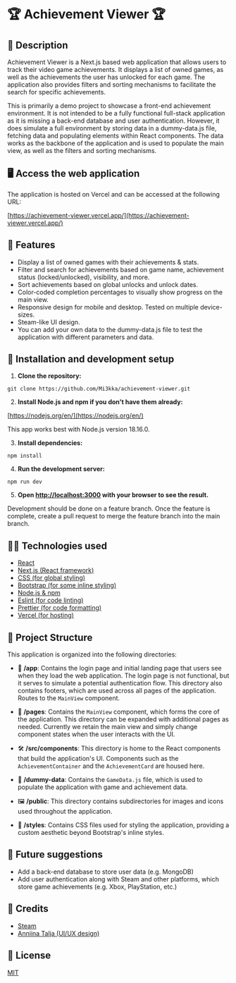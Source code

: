 # 🏆 Achievement Viewer 🏆

## 📕 Description

Achievement Viewer is a Next.js based web application that allows users to track their video game achievements. It displays a list of owned games, as well as the achievements the user has unlocked for each game. The application also provides filters and sorting mechanisms to facilitate the search for specific achievements.

This is primarily a demo project to showcase a front-end achievement environment. It is not intended to be a fully functional full-stack application as it is missing a back-end database and user authentication. However, it does simulate a full environment by storing data in a dummy-data.js file, fetching data and populating elements within React components. The data works as the backbone of the application and is used to populate the main view, as well as the filters and sorting mechanisms.

## 🖥️ Access the web application

The application is hosted on Vercel and can be accessed at the following URL:

[https://achievement-viewer.vercel.app/](https://achievement-viewer.vercel.app/)

## 📑 Features

- Display a list of owned games with their achievements & stats.
- Filter and search for achievements based on game name, achievement status (locked/unlocked), visibility, and more.
- Sort achievements based on global unlocks and unlock dates.
- Color-coded completion percentages to visually show progress on the main view.
- Responsive design for mobile and desktop. Tested on multiple device-sizes.
- Steam-like UI design.
- You can add your own data to the dummy-data.js file to test the application with different parameters and data.
##

## 🧰 Installation and development setup

1. **Clone the repository:**

```git clone https://github.com/Mi3kka/achievement-viewer.git```

2. **Install Node.js and npm if you don't have them already:**

[https://nodejs.org/en/](https://nodejs.org/en/)

This app works best with Node.js version 18.16.0.

3. **Install dependencies:**

```npm install```

4. **Run the development server:**

```npm run dev```

5. **Open [http://localhost:3000](http://localhost:3000) with your browser to see the result.**

Development should be done on a feature branch. Once the feature is complete, create a pull request to merge the feature branch into the main branch.

## 👨‍💻 Technologies used

- [React](https://reactjs.org/)
- [Next.js (React framework)](https://nextjs.org/)
- [CSS (for global styling)](https://developer.mozilla.org/en-US/docs/Web/CSS)
- [Bootstrap (for some inline styling)](https://getbootstrap.com/)
- [Node.js & npm](https://nodejs.org/en/)
- [Eslint (for code linting)](https://eslint.org/)
- [Prettier (for code formatting)](https://prettier.io/)
- [Vercel (for hosting)](https://vercel.com/)

## 📂 Project Structure

This application is organized into the following directories:

- 🚀 **/app**: Contains the login page and initial landing page that users see when they load the web application. The login page is not functional, but it serves to simulate a potential authentication flow. This directory also contains footers, which are used across all pages of the application. Routes to the `MainView` component.

- 📄 **/pages**: Contains the `MainView` component, which forms the core of the application. This directory can be expanded with additional pages as needed. Currently we retain the main view and simply change component states when the user interacts with the UI.

- 🛠️ **/src/components**: This directory is home to the React components that build the application's UI. Components such as the `AchievementContainer` and the `AchievementCard` are housed here.

- 🧩 **/dummy-data**: Contains the `GameData.js` file, which is used to populate the application with game and achievement data.

- 🖼️ **/public**: This directory contains subdirectories for images and icons used throughout the application.

- 🎨 **/styles**: Contains CSS files used for styling the application, providing a custom aesthetic beyond Bootstrap's inline styles.

## 🔮 Future suggestions

- Add a back-end database to store user data (e.g. MongoDB)
- Add user authentication along with Steam and other platforms, which store game achievements (e.g. Xbox, PlayStation, etc.)

## 👏 Credits

- [Steam](https://store.steampowered.com/)
- [Anniina Talja (UI/UX design)](https://www.utu.fi/fi/ihmiset/anniina-talja)

## 📃 License

[MIT](https://choosealicense.com/licenses/mit/)